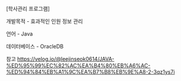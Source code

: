 [학사관리 프로그램]

개발목적 - 효과적인 인원 정보 관리

언어 - Java

데이터베이스 - OracleDB


참고
https://velog.io/@leejinseok0614/JAVA-%ED%95%99%EC%82%AC%EA%B4%80%EB%A6%AC-%ED%94%84%EB%A1%9C%EA%B7%B8%EB%9E%A8-2-3qz1ys7i
